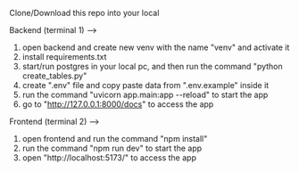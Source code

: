 Clone/Download this repo into your local

Backend (terminal 1) -->
1) open backend and create new venv with the name "venv" and activate it
2) install requirements.txt
3) start/run postgres in your local pc, and then run the command "python create_tables.py"
4) create ".env" file and copy paste data from ".env.example" inside it
5) run the command "uvicorn app.main:app --reload" to start the app
6) go to "http://127.0.0.1:8000/docs" to access the app

Frontend (terminal 2) -->
1) open frontend and run the command "npm install"
2) run the command "npm run dev" to start the app
3) open "http://localhost:5173/" to access the app